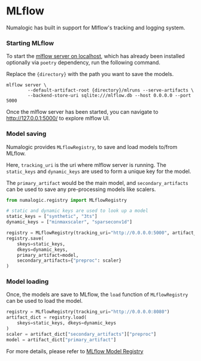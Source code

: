 # MLflow

Numalogic has built in support for Mlflow's tracking and logging system.

### Starting MLflow

To start the [mlflow server on localhost](https://www.mlflow.org/docs/latest/tracking.html#scenario-1-mlflow-on-localhost),
which has already been installed optionally via `poetry` dependency, run the following command.

Replace the `{directory}` with the path you want to save the models.

```shell
mlflow server \
        --default-artifact-root {directory}/mlruns --serve-artifacts \
        --backend-store-uri sqlite:///mlflow.db --host 0.0.0.0 --port 5000
```

Once the mlflow server has been started, you can navigate to http://127.0.0.1:5000/ to explore mlflow UI.

### Model saving

Numalogic provides `MLflowRegistry`, to save and load models to/from MLflow.

Here, `tracking_uri` is the uri where mlflow server is running. The `static_keys` and `dynamic_keys` are used to form a unique key for the model.

The `primary_artifact` would be the main model, and `secondary_artifacts` can be used to save any pre-processing models like scalers.

```python
from numalogic.registry import MLflowRegistry

# static and dynamic keys are used to look up a model
static_keys = ["synthetic", "3ts"]
dynamic_keys = ["minmaxscaler", "sparseconv1d"]

registry = MLflowRegistry(tracking_uri="http://0.0.0.0:5000", artifact_type="pytorch")
registry.save(
    skeys=static_keys,
    dkeys=dynamic_keys,
    primary_artifact=model,
    secondary_artifacts={"preproc": scaler}
)
```

### Model loading

Once, the models are save to MLflow, the `load` function of `MLflowRegistry` can be used to load the model.

```python
registry = MLflowRegistry(tracking_uri="http://0.0.0.0:8080")
artifact_dict = registry.load(
    skeys=static_keys, dkeys=dynamic_keys
)
scaler = artifact_dict["secondary_artifacts"]["preproc"]
model = artifact_dict["primary_artifact"]
```

For more details, please refer to [MLflow Model Registry](https://www.mlflow.org/docs/latest/model-registry.html#)